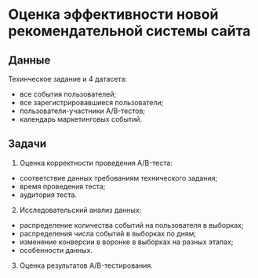 # Оценка эффективности новой рекомендательной системы сайта

## Данные
Техинческое задание и 4 датасета:
- все события пользователей;
- все зарегистрировавшиеся пользователи;
- пользователи-участники A/B-тестов;
- календарь маркетинговых событий.

## Задачи
1. Оценка корректности проведения A/B-теста:
- соответствие данных требованиям технического задания;
- время проведения теста;
- аудитория теста.
2. Исследовательский анализ данных:
- распределение количества событий на пользователя в выборках;
- распределения числа событий в выборках по дням;
- изменение конверсии в воронке в выборках на разных этапах;
- особенности данных.
3. Оценка результатов A/B-тестирования.
